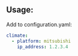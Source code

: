 ## Usage:
Add to configuration.yaml:

```yaml
climate:
  - platform: mitsubishi
    ip_address: 1.2.3.4
```
